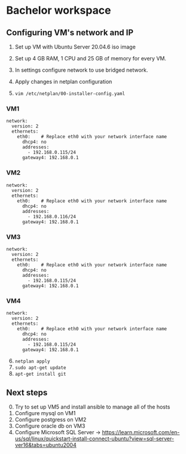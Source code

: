 # Bachelor workspace


## Configuring VM's network and IP

1. Set up VM with Ubuntu Server 20.04.6 iso image
2. Set up 4 GB RAM, 1 CPU and 25 GB of memory for every VM.
3. In settings configure network to use bridged network.
4. Apply changes in netplan configuration

5. `vim /etc/netplan/00-installer-config.yaml`

### VM1
```
network:
  version: 2
  ethernets:
    eth0:    # Replace eth0 with your network interface name
      dhcp4: no
      addresses:
        - 192.168.0.115/24
      gateway4: 192.168.0.1
```

### VM2
```
network:
  version: 2
  ethernets:
    eth0:    # Replace eth0 with your network interface name
      dhcp4: no
      addresses:
        - 192.168.0.116/24
      gateway4: 192.168.0.1
```

### VM3
```
network:
  version: 2
  ethernets:
    eth0:    # Replace eth0 with your network interface name
      dhcp4: no
      addresses:
        - 192.168.0.115/24
      gateway4: 192.168.0.1
```

### VM4
```
network:
  version: 2
  ethernets:
    eth0:    # Replace eth0 with your network interface name
      dhcp4: no
      addresses:
        - 192.168.0.115/24
      gateway4: 192.168.0.1
```

6. `netplan apply`
7. `sudo apt-get update`
8. `apt-get install git`


## Next steps

0. Try to set up VM5 and install ansible to manage all of the hosts
1. Configure mysql on VM1
2. Configure postgress on VM2
3. Configure oracle db on VM3
4. Configure Microsoft SQL Server -> https://learn.microsoft.com/en-us/sql/linux/quickstart-install-connect-ubuntu?view=sql-server-ver16&tabs=ubuntu2004